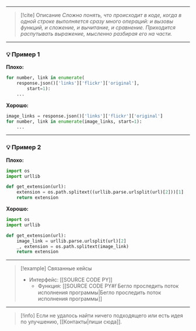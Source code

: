 ***

> [!cite] Описание
>_Сложно понять, что происходит в коде, когда в одной строке выполняется сразу много операций: и вызовы функций, и сложение, и вычитание, и сравнение. Приходится распутывать выражение, мысленно разбирая его на части._

***
### 💡 Пример 1


**Плохо:**
```python
for number, link in enumerate(
    response.json()['links']['flickr']['original'],
        start=1):
    ...
```

**Хорошо:**
```python
image_links = response.json()['links']['flickr']['original']
for number, link in enumerate(image_links, start=1):
    ...
```

***
### 💡 Пример 2


**Плохо:**
```python
import os
import urllib

def get_extension(url):
    extension = os.path.splitext((urllib.parse.urlsplit(url)[2]))[1]
    return extension
```

**Хорошо:**
```python
import os
import urllib

def get_extension(url):
    image_link = urllib.parse.urlsplit(url)[2]
    _, extension = os.path.splitext(image_link)
    return extension
```

***

> [!example] Связанные кейсы
>- Интерфейс: [[SOURCE CODE PY]]
>	- Функция: [[SOURCE CODE PY#𝑓 Бегло проследить поток исполнения программы|Бегло проследить поток исполнения программы]]

***

> [!info]
> Если не удалось найти ничего подходящего или есть идея по улучшению, [[Контакты|пиши сюда]].
